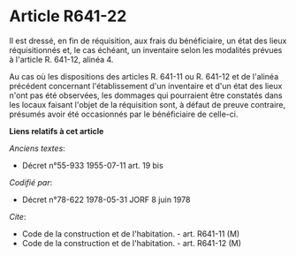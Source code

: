 # Article R641-22

Il est dressé, en fin de réquisition, aux frais du bénéficiaire, un état des lieux réquisitionnés et, le cas échéant, un
inventaire selon les modalités prévues à l'article R. 641-12, alinéa 4.

Au cas où les dispositions des articles R. 641-11 ou R. 641-12 et de l'alinéa précédent concernant l'établissement d'un
inventaire et d'un état des lieux n'ont pas été observées, les dommages qui pourraient être constatés dans les locaux faisant
l'objet de la réquisition sont, à défaut de preuve contraire, présumés avoir été occasionnés par le bénéficiaire de celle-ci.

**Liens relatifs à cet article**

_Anciens textes_:

  - Décret n°55-933 1955-07-11 art. 19 bis

_Codifié par_:

  - Décret n°78-622 1978-05-31 JORF 8 juin 1978

_Cite_:

  - Code de la construction et de l'habitation. - art. R641-11 (M)
  - Code de la construction et de l'habitation. - art. R641-12 (M)
